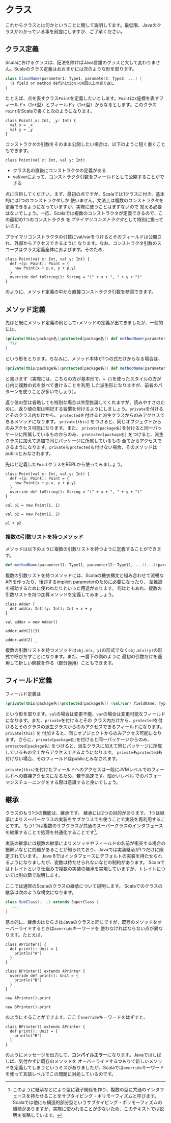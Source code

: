 # クラス

これからクラスとは何かということに関して説明してます。最低限、Javaのクラスがわかっている事を前提にしますが、ご了承ください。

## クラス定義

Scalaにおけるクラスは、記法を除けばJava言語のクラスと大して変わりません。Scalaのクラス定義はおおまかには次のような形を取ります。

```scala
class ClassName(parameter1: Type1, parameter2: Type2, ...) {
  (a field or method definition)の0回以上の繰り返し
}
```

たとえば、点を表すクラス`Point`を定義したいとします。`Point`はx座標を表すフィールド`x`（`Int`型）とフィールド`y`（`Int`型）からなるとします。このクラス`Point`をScalaで書くと次のようになります。

```tut:silent
class Point(_x: Int, _y: Int) {
  val x = _x
  val y = _y
}
```

コンストラクタの引数をそのまま公開したい場合は、以下のように短く書くこともできます。

```tut:silent
class Point(val x: Int, val y: Int)
```

* クラス名の直後にコンストラクタの定義がある
* val/varによって、コンストラクタ引数をフィールドとして公開することができる

点に注目してください。まず、最初の点ですが、Scalaでは1クラスに付き、基本的には1つのコンストラクタしか
使いません。文法上は複数のコンストラクタを定義できるようになっていますが、実際に使うことはまずないので
覚える必要はないでしょう。一応、Scalaでは複数のコンストラクタが定義できるので、この最初の1つのコンストラクタ
を*プライマリコンストラクタ*として特別に扱っています。

プライマリコンストラクタの引数にval/varをつけるとそのフィールドは公開され、外部からアクセスできるように
なります。なお、コンストラクタ引数のスコープはクラス定義全体におよびます。そのため、

```tut:silent
class Point(val x: Int, val y: Int) {
  def +(p: Point): Point = {
    new Point(x + p.x, y + p.y)
  }
  override def toString(): String = "(" + x + ", " + y + ")"
}
```

のように、メソッド定義の中から直接コンストラクタ引数を参照できます。

## メソッド定義

先ほど既にメソッド定義の例として`+`メソッドの定義が出てきましたが、一般的には、

```scala
(private[this/package名]/protected[package名]) def methodName(parameter1: Type1, parameter2: Type2, ...): ReturnType = {
  ???
}
```

という形をとります。ちなみに、メソッド本体が1つの式だけからなる場合は、

```scala
(private[this/package名]/protected[package名]) def methodName(parameter1: Type1, parameter2: Type2, ...): ReturnType = ???
```

と書けます（実際には、こちらの方が基本形で、`= {}`を使ったスタイルの方が`{}`内に複数の式を並べて書けることを利用
した派生形になりますが、前者のパターンを使うことが多いでしょう）。

返り値の型は省略しても特別な場合以外型推論してくれますが、読みやすさのために、返り値の型は明記する習慣を付けるようにしましょう。`private`を付けるとそのクラス内だけから、
`protected`を付けると派生クラスからのみアクセスできるメソッドになります。 `private[this]` をつけると、同じオブジェクトからのみアクセス可能になります。また、
`private[package名]`を付けると同一パッケージに所属しているものからのみ、 `protected[package名]` をつけると、派生クラスに加えて追加で同じパッケージに所属しているもの
全てからアクセスできるようになります。`private`も`protected`も付けない場合、そのメソッドはpublicとみなされます。

先ほど定義した`Point`クラスをREPLから使ってみましょう。

```tut
class Point(val x: Int, val y: Int) {
  def +(p: Point): Point = {
    new Point(x + p.x, y + p.y)
  }
  override def toString(): String = "(" + x + ", " + y + ")"
}

val p1 = new Point(1, 1)

val p2 = new Point(2, 2)

p1 + p2
```

### 複数の引数リストを持つメソッド

メソッドは以下のように複数の引数リストを持つように定義することができます。

```scala
def methodName(parameter11: Type11, parameter12: Type12, ...)(...)(parameterN1: TypeN1, ..., parameterNM: TypeNM): RerurnType = ???
```

複数の引数リストを持つメソッドには、Scalaの糖衣構文と組み合わせて流暢なAPIを作ったり、後述するimplicit parameterのために必要になったり、
型推論を補助するために使われたりといった用途があります。
何はともあれ、複数の引数リストを持つ加算メソッドを定義してみましょう。

```tut
class Adder {
  def add(x: Int)(y: Int): Int = x + y
}

val adder = new Adder()

adder.add(2)(3)

adder.add(2) _
```

複数の引数リストを持つメソッドは`obj.m(x, y)`の形式でなく`obj.m(x)(y)`の形式で呼びだすことになります。また、一番下の例のように
最初の引数だけを適用して新しい関数を作る（部分適用）こともできます。

## フィールド定義

フィールド定義は

```scala
(private[this/package名]/protected[package名]) (val/var) fieldName: Type = Expression
```

という形を取ります。`val`の場合は変更不能、`var`の場合は変更可能なフィールドになります。また、`private`を付けるとその
クラス内だけから、`protected`を付けるとそのクラスの派生クラスからのみアクセスできるフィールドになります。 `private[this]` を
付加すると、同じオブジェクトからのみアクセス可能になります。さらに、`private[package名]`を付けると同一パッケージからのみ、
`protected[package名]` をつけると、派生クラスに加えて同じパッケージに所属しているもの全てからアクセスできるようになります。
`private`も`protected`も付けない場合、そのフィールドはpublicとみなされます。

`private[this]`を付けたフィールドへのアクセスは一般にJVMレベルでのフィールドへの直接アクセスになるため、若干高速です。細かいレベル
でのパフォーマンスチューニングをする際は意識すると良いでしょう。

## 継承

クラスのもう1つの機能は、継承です。
継承には2つの目的があります。
1つは継承によりスーパークラスの実装をサブクラスでも使うことで実装を再利用することです。
もう1つは複数のサブクラスが共通のスーパークラスのインタフェースを継承することで処理を共通化することです[^subtyping_polymorphism]。

実装の継承には複数の継承によりメソッドやフィールドの名前が衝突する場合の振舞いなどに問題があることが知られており、Javaでは実装継承が1つだけに限定されています。
Java 8ではインタフェースにデフォルトの実装を持たせられるようになりましたが、変数は持たせられないなどの制約があります。
Scalaではトレイトという仕組みで複数の実装の継承を実現していますが、トレイトについては別の節で説明します。

ここでは通常のScalaのクラスの継承について説明します。
Scalaでのクラスの継承は次のような構文になります。

```scala
class SubClass(....) extends SuperClass {
  ....
}
```

基本的に、継承のはたらきはJavaのクラスと同じですが、既存のメソッドをオーバーライドするときは`override`キーワードを
使わなければならない点が異なります。たとえば、

```tut
class APrinter() {
  def print(): Unit = {
    println("A")
  }
}

class BPrinter() extends APrinter {
  override def print(): Unit = {
    println("B")
  }
}

new APrinter().print

new BPrinter().print
```

のようにすることができます。ここで`override`キーワードをはずすと、

```tut:fail
class BPrinter() extends APrinter {
  def print(): Unit = {
    println("B")
  }
}
```

のようにメッセージを出力して、**コンパイルエラー**になります。Javaではしばしば、気付かずに既存のメソッドを
オーバーライドするつもりで新しいメソッドを定義してしまうというミスがありましたが、Scalaでは`override`キーワードを使って言語レベルでこの問題に対処しているのです。

[^subtyping_polymorphism]: このように継承などにより型に親子関係を作り、複数の型に共通のインタフェースを持たせることをサブタイピング・ポリモーフィズムと呼びます。Scalaでは他にも構造的部分型というサブタイピング・ポリモーフィズムの機能がありますが、実際に使われることが少ないため、このテキストでは説明を省略しています。
